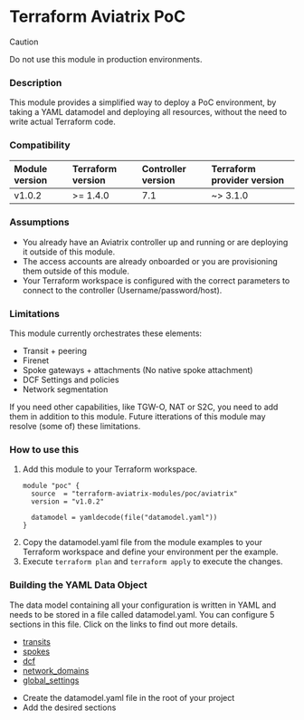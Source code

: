 # Terraform Aviatrix PoC

> [!CAUTION]
> Do not use this module in production environments.

### Description

This module provides a simplified way to deploy a PoC environment, by taking a YAML datamodel and deploying all resources, without the need to write actual Terraform code.

### Compatibility

| Module version | Terraform version | Controller version | Terraform provider version |
| :------------- | :---------------- | :----------------- | :------------------------- |
| v1.0.2         | >= 1.4.0          | 7.1                | ~> 3.1.0                   |

### Assumptions

- You already have an Aviatrix controller up and running or are deploying it outside of this module.
- The access accounts are already onboarded or you are provisioning them outside of this module.
- Your Terraform workspace is configured with the correct parameters to connect to the controller (Username/password/host).

### Limitations

This module currently orchestrates these elements:

* Transit + peering
* Firenet
* Spoke gateways + attachments (No native spoke attachment)
* DCF Settings and policies
* Network segmentation

If you need other capabilities, like TGW-O, NAT or S2C, you need to add them in addition to this module. Future itterations of this module may resolve (some of) these limitations.

### How to use this

1. Add this module to your Terraform workspace.
   ```hcl
   module "poc" {
     source  = "terraform-aviatrix-modules/poc/aviatrix"
     version = "v1.0.2"

     datamodel = yamldecode(file("datamodel.yaml"))
   }
   ```
2. Copy the datamodel.yaml file from the module examples to your Terraform workspace and define your environment per the example.
3. Execute `terraform plan` and `terraform apply` to execute the changes.

### Building the YAML Data Object

The data model containing all your configuration is written in YAML and needs to be stored in a file called datamodel.yaml. You can configure 5 sections in this file. Click on the links to find out more details.

- [transits](https://github.com/terraform-aviatrix-modules/terraform-aviatrix-poc/blob/main/docs/TRANSITS.md)
- [spokes](https://github.com/terraform-aviatrix-modules/terraform-aviatrix-poc/blob/main/docs/SPOKES.md)
- [dcf](https://github.com/terraform-aviatrix-modules/terraform-aviatrix-poc/blob/main/docs/DCF.md)
- [network_domains](https://github.com/terraform-aviatrix-modules/terraform-aviatrix-poc/blob/main/docs/NETWORK_DOMAINS.md)
- [global_settings](https://github.com/terraform-aviatrix-modules/terraform-aviatrix-poc/blob/main/docs/GLOBAL_SETTINGS.md)

* Create the datamodel.yaml file in the root of your project
* Add the desired sections